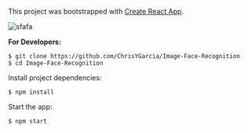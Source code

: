 This project was bootstrapped with [Create React App](https://github.com/facebook/create-react-app).

![sfafa](https://user-images.githubusercontent.com/20629139/47841321-3687e800-dd87-11e8-97c0-ed558e8a3094.PNG)

**For Developers:**

```
$ git clone https://github.com/ChrisYGarcia/Image-Face-Recognition
$ cd Image-Face-Recognition
```

Install project dependencies:
```      
$ npm install
```

Start the app:
```  
$ npm start
```

